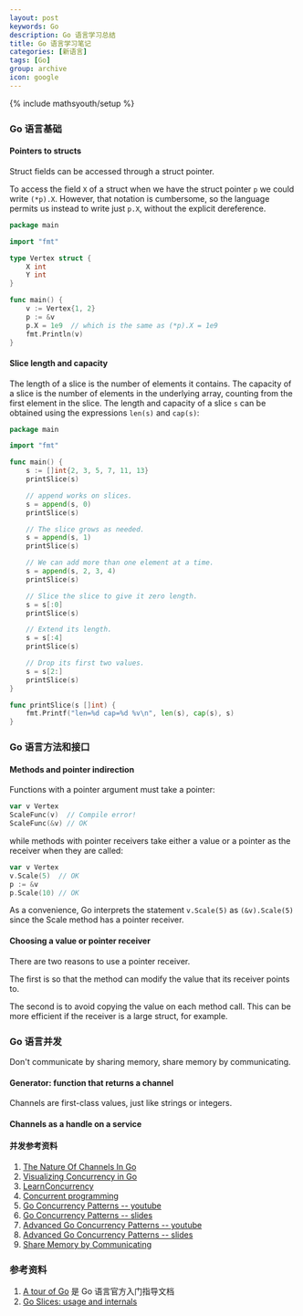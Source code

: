 ```yaml
---
layout: post
keywords: Go
description: Go 语言学习总结
title: Go 语言学习笔记
categories: [新语言]
tags: [Go]
group: archive
icon: google
---
```

{% include mathsyouth/setup %}


### Go 语言基础

#### Pointers to structs

Struct fields can be accessed through a struct pointer.

To access the field `X` of a struct when we have the struct pointer `p` we could write `(*p).X`. However, that notation is cumbersome, so the language permits us instead to write just `p.X`, without the explicit dereference.

```Go
package main

import "fmt"

type Vertex struct {
	X int
	Y int
}

func main() {
	v := Vertex{1, 2}
	p := &v
	p.X = 1e9  // which is the same as (*p).X = 1e9
	fmt.Println(v)
}
```

#### Slice length and capacity

The length of a slice is the number of elements it contains. The capacity of a slice is the number of elements in the underlying array, counting from the first element in the slice. The length and capacity of a slice `s` can be obtained using the expressions `len(s)` and `cap(s)`:

```Go
package main

import "fmt"

func main() {
	s := []int{2, 3, 5, 7, 11, 13}
	printSlice(s)

	// append works on slices.
    s = append(s, 0)
    printSlice(s)

    // The slice grows as needed.
    s = append(s, 1)
    printSlice(s)

    // We can add more than one element at a time.
    s = append(s, 2, 3, 4)
    printSlice(s)

	// Slice the slice to give it zero length.
	s = s[:0]
	printSlice(s)

	// Extend its length.
	s = s[:4]
	printSlice(s)

	// Drop its first two values.
	s = s[2:]
	printSlice(s)
}

func printSlice(s []int) {
	fmt.Printf("len=%d cap=%d %v\n", len(s), cap(s), s)
}
```

### Go 语言方法和接口

#### Methods and pointer indirection

Functions with a pointer argument must take a pointer:

```Go
var v Vertex
ScaleFunc(v)  // Compile error!
ScaleFunc(&v) // OK
```

while methods with pointer receivers take either a value or a pointer as the receiver when they are called:

```Go
var v Vertex
v.Scale(5)  // OK
p := &v
p.Scale(10) // OK
```

As a convenience, Go interprets the statement `v.Scale(5)` as `(&v).Scale(5)` since the Scale method has a pointer receiver.

#### Choosing a value or pointer receiver

There are two reasons to use a pointer receiver.

The first is so that the method can modify the value that its receiver points to.

The second is to avoid copying the value on each method call. This can be more efficient if the receiver is a large struct, for example.

### Go 语言并发

Don't communicate by sharing memory, share memory by communicating.

#### Generator: function that returns a channel

Channels are first-class values, just like strings or integers.

#### Channels as a handle on a service

#### 并发参考资料

1. [The Nature Of Channels In Go](https://www.goinggo.net/2014/02/the-nature-of-channels-in-go.html)
1. [Visualizing Concurrency in Go](http://divan.github.io/posts/go_concurrency_visualize/)
1. [LearnConcurrency](https://github.com/golang/go/wiki/LearnConcurrency)
1. [Concurrent programming](https://www.nada.kth.se/~snilsson/concurrency/)
1. [Go Concurrency Patterns -- youtube](https://www.youtube.com/watch?v=f6kdp27TYZs)
1. [Go Concurrency Patterns -- slides](https://talks.golang.org/2012/concurrency.slide)
1. [Advanced Go Concurrency Patterns -- youtube](https://www.youtube.com/watch?v=QDDwwePbDtw)
1. [Advanced Go Concurrency Patterns -- slides](https://talks.golang.org/2013/advconc.slide)
1. [Share Memory by Communicating](https://golang.org/doc/codewalk/sharemem/)

### 参考资料

1. [A tour of Go](https://tour.golang.org/list) 是 Go 语言官方入门指导文档
1. [Go Slices: usage and internals](https://blog.golang.org/go-slices-usage-and-internals)

